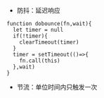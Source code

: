 - 防抖：延迟响应
```
function dobounce(fn,wait){
  let timer = null
  if(!timer){
    clearTimeout(timer)
  }
  timer = setTimeout(()=>{
    fn.call(this)
  },wait)
}
```
- 节流：单位时间内只触发一次